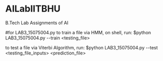 # AILabIITBHU
B.Tech Lab Assignments of AI

#for LAB3_15075004.py
to train a file via HMM, on shell, run:
$python LAB3_15075004.py --train <testing_file>

to test a file via Viterbi Algorithm, run:
$python LAB3_15075004.py --test <testing_file_inputs> <prediction_file>
